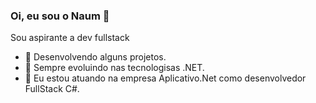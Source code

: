 ### Oi, eu sou o Naum 👋

Sou aspirante a dev fullstack

- 🔭 Desenvolvendo alguns projetos.
- 🌱 Sempre evoluindo nas tecnologisas .NET.
- 👯 Eu estou atuando na empresa Aplicativo.Net como desenvolvedor FullStack C#.

